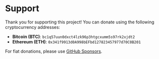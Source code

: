 # Support 

Thank you for supporting this project! You can donate using the following cryptocurrency addresses:

- **Bitcoin (BTC)**: `bc1q57uun0dxct4lzk96p3htgcxumm5s97rk2xjdt2`
- **Ethereum (ETH)**: `0x341f9913d0A998bEFbd127823457977d70C0B201`

For fiat donations, please use [GitHub Sponsors](https://github.com/sponsors/bgjx).